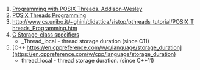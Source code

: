 1. [Programming with POSIX Threads. Addison-Wesley](https://ptgmedia.pearsoncmg.com/images/9780201633924/samplepages/0201633922.pdf)
2. [POSIX Threads Programming](https://www.cin.ufpe.br/~rngs/Arquivos/pthreads/pthreads.pdf)
3. http://www.cs.unibo.it/~ghini/didattica/sistop/pthreads_tutorial/POSIX_Threads_Programming.htm
4. [C Storage-class specifiers](https://en.cppreference.com/w/c/language/storage_duration)
   - _Thread_local - thread storage duration (since C11)
6. [C++ https://en.cppreference.com/w/c/language/storage_duration](https://en.cppreference.com/w/cpp/language/storage_duration)
   - thread_local - thread storage duration. (since C++11)
